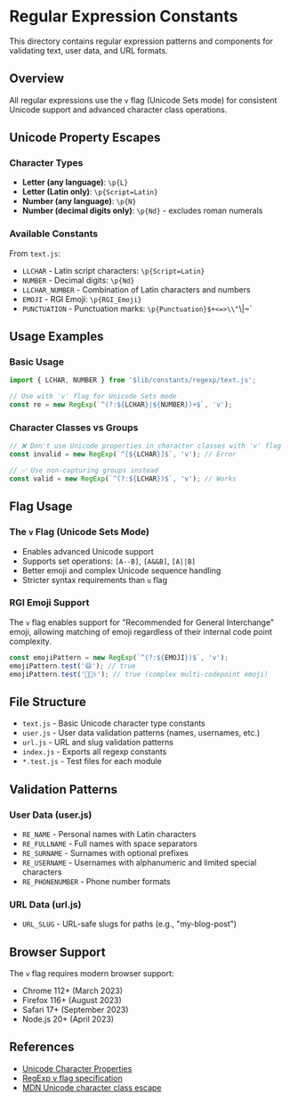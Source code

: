 # Regular Expression Constants

This directory contains regular expression patterns and components for validating text, user data, and URL formats.

## Overview

All regular expressions use the `v` flag (Unicode Sets mode) for consistent Unicode support and advanced character class operations.

## Unicode Property Escapes

### Character Types

- **Letter (any language)**: `\p{L}`
- **Letter (Latin only)**: `\p{Script=Latin}`
- **Number (any language)**: `\p{N}`
- **Number (decimal digits only)**: `\p{Nd}` - excludes roman numerals

### Available Constants

From `text.js`:
- `LLCHAR` - Latin script characters: `\p{Script=Latin}`
- `NUMBER` - Decimal digits: `\p{Nd}`
- `LLCHAR_NUMBER` - Combination of Latin characters and numbers
- `EMOJI` - RGI Emoji: `\p{RGI_Emoji}`
- `PUNCTUATION` - Punctuation marks: `\p{Punctuation}$+<=>\\^`\\|~`

## Usage Examples

### Basic Usage
```js
import { LCHAR, NUMBER } from '$lib/constants/regexp/text.js';

// Use with 'v' flag for Unicode Sets mode
const re = new RegExp(`^(?:${LCHAR}|${NUMBER})+$`, 'v');
```

### Character Classes vs Groups
```js
// ❌ Don't use Unicode properties in character classes with 'v' flag
const invalid = new RegExp(`^[${LCHAR}]$`, 'v'); // Error

// ✅ Use non-capturing groups instead
const valid = new RegExp(`^(?:${LCHAR})$`, 'v'); // Works
```

## Flag Usage

### The `v` Flag (Unicode Sets Mode)
- Enables advanced Unicode support
- Supports set operations: `[A--B]`, `[A&&B]`, `[A||B]`
- Better emoji and complex Unicode sequence handling
- Stricter syntax requirements than `u` flag

### RGI Emoji Support
The `v` flag enables support for "Recommended for General Interchange" emoji, allowing matching of emoji regardless of their internal code point complexity.

```js
const emojiPattern = new RegExp(`^(?:${EMOJI})$`, 'v');
emojiPattern.test('😄'); // true
emojiPattern.test('👨🏾‍⚕️'); // true (complex multi-codepoint emoji)
```

## File Structure

- `text.js` - Basic Unicode character type constants
- `user.js` - User data validation patterns (names, usernames, etc.)
- `url.js` - URL and slug validation patterns
- `index.js` - Exports all regexp constants
- `*.test.js` - Test files for each module

## Validation Patterns

### User Data (user.js)
- `RE_NAME` - Personal names with Latin characters
- `RE_FULLNAME` - Full names with space separators
- `RE_SURNAME` - Surnames with optional prefixes
- `RE_USERNAME` - Usernames with alphanumeric and limited special characters
- `RE_PHONENUMBER` - Phone number formats

### URL Data (url.js)
- `URL_SLUG` - URL-safe slugs for paths (e.g., "my-blog-post")

## Browser Support

The `v` flag requires modern browser support:
- Chrome 112+ (March 2023)
- Firefox 116+ (August 2023)
- Safari 17+ (September 2023)
- Node.js 20+ (April 2023)

## References

- [Unicode Character Properties](https://en.wikipedia.org/wiki/Unicode_character_property#General_Category)
- [RegExp v flag specification](https://v8.dev/features/regexp-v-flag)
- [MDN Unicode character class escape](https://developer.mozilla.org/en-US/docs/Web/JavaScript/Reference/Regular_expressions/Unicode_character_class_escape)